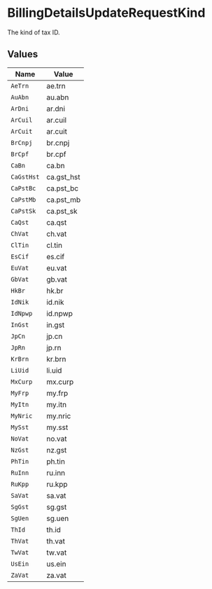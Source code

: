 # BillingDetailsUpdateRequestKind

The kind of tax ID.


## Values

| Name       | Value      |
| ---------- | ---------- |
| `AeTrn`    | ae.trn     |
| `AuAbn`    | au.abn     |
| `ArDni`    | ar.dni     |
| `ArCuil`   | ar.cuil    |
| `ArCuit`   | ar.cuit    |
| `BrCnpj`   | br.cnpj    |
| `BrCpf`    | br.cpf     |
| `CaBn`     | ca.bn      |
| `CaGstHst` | ca.gst_hst |
| `CaPstBc`  | ca.pst_bc  |
| `CaPstMb`  | ca.pst_mb  |
| `CaPstSk`  | ca.pst_sk  |
| `CaQst`    | ca.qst     |
| `ChVat`    | ch.vat     |
| `ClTin`    | cl.tin     |
| `EsCif`    | es.cif     |
| `EuVat`    | eu.vat     |
| `GbVat`    | gb.vat     |
| `HkBr`     | hk.br      |
| `IdNik`    | id.nik     |
| `IdNpwp`   | id.npwp    |
| `InGst`    | in.gst     |
| `JpCn`     | jp.cn      |
| `JpRn`     | jp.rn      |
| `KrBrn`    | kr.brn     |
| `LiUid`    | li.uid     |
| `MxCurp`   | mx.curp    |
| `MyFrp`    | my.frp     |
| `MyItn`    | my.itn     |
| `MyNric`   | my.nric    |
| `MySst`    | my.sst     |
| `NoVat`    | no.vat     |
| `NzGst`    | nz.gst     |
| `PhTin`    | ph.tin     |
| `RuInn`    | ru.inn     |
| `RuKpp`    | ru.kpp     |
| `SaVat`    | sa.vat     |
| `SgGst`    | sg.gst     |
| `SgUen`    | sg.uen     |
| `ThId`     | th.id      |
| `ThVat`    | th.vat     |
| `TwVat`    | tw.vat     |
| `UsEin`    | us.ein     |
| `ZaVat`    | za.vat     |